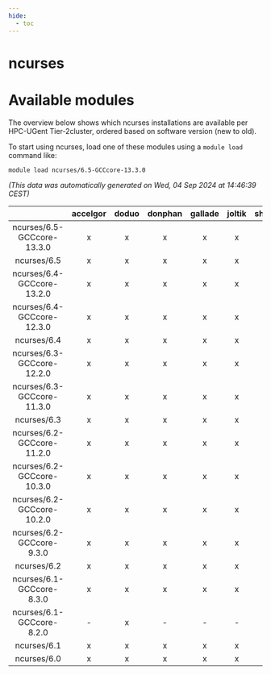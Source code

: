 ```yaml
---
hide:
  - toc
---
```


ncurses
=======

# Available modules


The overview below shows which ncurses installations are available per HPC-UGent Tier-2cluster, ordered based on software version (new to old).

To start using ncurses, load one of these modules using a `module load` command like:

```shell
module load ncurses/6.5-GCCcore-13.3.0
```

*(This data was automatically generated on Wed, 04 Sep 2024 at 14:46:39 CEST)*  

| |accelgor|doduo|donphan|gallade|joltik|shinx|skitty|
| :---: | :---: | :---: | :---: | :---: | :---: | :---: | :---: |
|ncurses/6.5-GCCcore-13.3.0|x|x|x|x|x|x|x|
|ncurses/6.5|x|x|x|x|x|x|x|
|ncurses/6.4-GCCcore-13.2.0|x|x|x|x|x|x|x|
|ncurses/6.4-GCCcore-12.3.0|x|x|x|x|x|x|x|
|ncurses/6.4|x|x|x|x|x|x|x|
|ncurses/6.3-GCCcore-12.2.0|x|x|x|x|x|x|x|
|ncurses/6.3-GCCcore-11.3.0|x|x|x|x|x|x|x|
|ncurses/6.3|x|x|x|x|x|x|x|
|ncurses/6.2-GCCcore-11.2.0|x|x|x|x|x|x|x|
|ncurses/6.2-GCCcore-10.3.0|x|x|x|x|x|-|x|
|ncurses/6.2-GCCcore-10.2.0|x|x|x|x|x|-|x|
|ncurses/6.2-GCCcore-9.3.0|x|x|x|x|x|-|x|
|ncurses/6.2|x|x|x|x|x|x|x|
|ncurses/6.1-GCCcore-8.3.0|x|x|x|x|x|-|x|
|ncurses/6.1-GCCcore-8.2.0|-|x|-|-|-|-|-|
|ncurses/6.1|x|x|x|x|x|-|x|
|ncurses/6.0|x|x|x|x|x|-|x|
